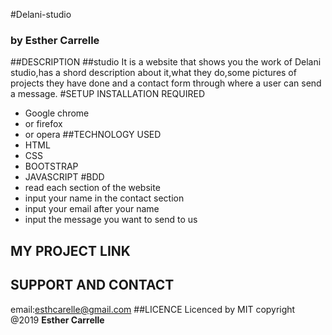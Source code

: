 #Delani-studio
### by **Esther Carrelle**
##DESCRIPTION
##studio
It is a website that shows you the work of Delani studio,has a shord description about it,what they do,some pictures of  projects they have done and a contact form through where a user can send a message.
#SETUP INSTALLATION REQUIRED
* Google chrome
* or firefox
* or opera
##TECHNOLOGY USED
* HTML
* CSS
* BOOTSTRAP
* JAVASCRIPT
#BDD
* read each section of the website
* input your name in the contact section
* input your email after your name
* input the message you want to send to us

## MY PROJECT LINK

## SUPPORT AND CONTACT
email:esthcarelle@gmail.com
##LICENCE
Licenced by MIT copyright @2019 **Esther Carrelle**